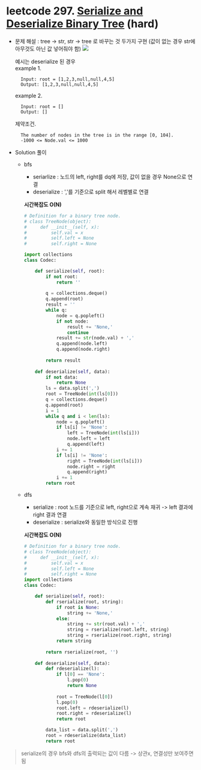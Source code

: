 # leetcode 297. [Serialize and Deserialize Binary Tree](https://leetcode.com/problems/serialize-and-deserialize-binary-tree/) (hard)

* 문제 해설 : tree -> str, str -> tree 로 바꾸는 것 두가지 구현 (값이 없는 경우 str에 아무것도 아닌 값 넣어줘야 함)
  <img src="https://leetcode.com/problems/serialize-and-deserialize-binary-tree/Figures/297_BST.png" />
 
  예시는 deserialize 된 경우  
  example 1. 
  ```text
    Input: root = [1,2,3,null,null,4,5]
    Output: [1,2,3,null,null,4,5]
  ```
  
  example 2.
  ```text
    Input: root = []
    Output: []
  ```
  
  제약조건.
  ```text
    The number of nodes in the tree is in the range [0, 104].
    -1000 <= Node.val <= 1000
  ```
  
* Solution 풀이
  - bfs
    
    * seriarlize : 노드의 left, right를 dq에 저장, 값이 없을 경우 None으로 연결 
    * deserialize : ','를 기준으로 split 해서 레벨별로 연결
    
    **시간복잡도 O(N)**
    
    ```python
    # Definition for a binary tree node.
    # class TreeNode(object):
    #     def __init__(self, x):
    #         self.val = x
    #         self.left = None
    #         self.right = None
    
    import collections
    class Codec:
    
        def serialize(self, root):
            if not root:
                return ''
            
            q = collections.deque()
            q.append(root)
            result = ''
            while q:
                node = q.popleft()
                if not node:
                    result += 'None,'
                    continue
                result += str(node.val) + ','
                q.append(node.left)
                q.append(node.right)
                
            return result 
            
        def deserialize(self, data):
            if not data:
                return None
            ls = data.split(',')
            root = TreeNode(int(ls[0]))
            q = collections.deque()
            q.append(root)
            i = 1
            while q and i < len(ls):
                node = q.popleft()
                if ls[i] != 'None':
                    left = TreeNode(int(ls[i]))
                    node.left = left
                    q.append(left)
                i += 1
                if ls[i] != 'None':
                    right = TreeNode(int(ls[i]))
                    node.right = right
                    q.append(right)
                i += 1
            return root
    ```
    
  - dfs
    
    * serialize : root 노드를 기준으로 left, right으로 계속 재귀 -> left 결과에 right 결과 연결  
    * deserialize : serialize와 동일한 방식으로 진행
    
    **시간복잡도 O(N)**
    
    ```python
    # Definition for a binary tree node.
    # class TreeNode(object):
    #     def __init__(self, x):
    #         self.val = x
    #         self.left = None
    #         self.right = None
    import collections
    class Codec:
    
        def serialize(self, root):
            def rserialize(root, string):
                if root is None:
                    string += 'None,'
                else:
                    string += str(root.val) + ','
                    string = rserialize(root.left, string)
                    string = rserialize(root.right, string)
                return string
            
            return rserialize(root, '')
            
        def deserialize(self, data):
            def rdeserialize(l):
                if l[0] == 'None':
                    l.pop(0)
                    return None
                    
                root = TreeNode(l[0])
                l.pop(0)
                root.left = rdeserialize(l)
                root.right = rdeserialize(l)
                return root
    
            data_list = data.split(',')
            root = rdeserialize(data_list)
            return root
    ```
    
> serialize의 경우 bfs와 dfs의 출력되는 값이 다름 -> 상관x, 연결성만 보여주면 됨